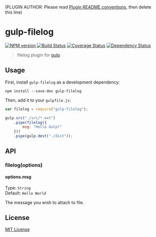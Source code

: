 (PLUGIN AUTHOR: Please read [Plugin README conventions](https://github.com/wearefractal/gulp/wiki/Plugin-README-Conventions), then delete this line)

# gulp-filelog
[![NPM version][npm-image]][npm-url] [![Build Status][travis-image]][travis-url]  [![Coverage Status](coveralls-image)](coveralls-url) [![Dependency Status][depstat-image]][depstat-url]

> filelog plugin for [gulp](https://github.com/wearefractal/gulp)

## Usage

First, install `gulp-filelog` as a development dependency:

```shell
npm install --save-dev gulp-filelog
```

Then, add it to your `gulpfile.js`:

```javascript
var filelog = require("gulp-filelog");

gulp.src("./src/*.ext")
	.pipe(filelog({
		msg: "Hello Gulp!"
	}))
	.pipe(gulp.dest("./dist"));
```

## API

### filelog(options)

#### options.msg
Type: `String`  
Default: `Hello World`

The message you wish to attach to file.


## License

[MIT License](http://en.wikipedia.org/wiki/MIT_License)

[npm-url]: https://npmjs.org/package/gulp-filelog
[npm-image]: https://badge.fury.io/js/gulp-filelog.png

[travis-url]: http://travis-ci.org/adamayres/gulp-filelog
[travis-image]: https://secure.travis-ci.org/adamayres/gulp-filelog.png?branch=master

[coveralls-url]: https://coveralls.io/r/adamayres/gulp-filelog
[coveralls-image]: https://coveralls.io/repos/adamayres/gulp-filelog/badge.png

[depstat-url]: https://david-dm.org/adamayres/gulp-filelog
[depstat-image]: https://david-dm.org/adamayres/gulp-filelog.png
